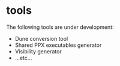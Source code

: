 tools
=====

The following tools are under development:

-   Dune conversion tool
-   Shared PPX executables generator
-   Visibility generator
-   ...etc...

